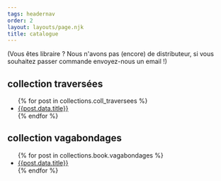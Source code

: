 ```yaml
---
tags: headernav
order: 2
layout: layouts/page.njk
title: catalogue
---
```

(Vous êtes libraire ? Nous n'avons pas (encore) de distributeur, si vous souhaitez passer commande envoyez-nous un email !)

## collection traversées
<ul>
  {% for post in collections.coll_traversees %}
  <li><a href="{{post.url}}">{{post.data.title}}</a></li>
  {% endfor %}
</ul>

## collection vagabondages
<ul>
  {% for post in collections.book.vagabondages %}
  <li><a href="{{post.url}}">{{post.data.title}}</a></li>
  {% endfor %}
</ul>